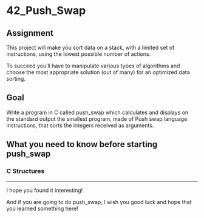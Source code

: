 # 42_Push_Swap

## Assignment

This project will make you sort data on a stack, with a limited set of instructions, using
the lowest possible number of actions.

To succeed you’ll have to manipulate various
types of algorithms and choose the most appropriate solution (out of many) for an
optimized data sorting.

## Goal

Write a program in C called push_swap which calculates and displays
on the standard output the smallest program, made of Push swap language instructions,
that sorts the integers received as arguments.

## What you need to know before starting push_swap

### C Structures



<hr>

I hope you found it interesting!

And if you are going to do push_swap, I wish you good luck and hope that you learned something here!